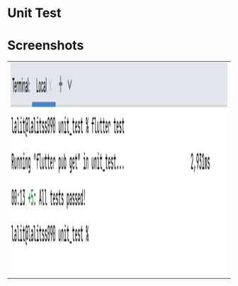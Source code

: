 # Unit Test

    

# Screenshots

<table>
  <tr>
    <td><img src="https://github.com/MarvelApps-Flutter/unit_test/blob/master/screenshot/Unit%20Test.png" height="480px"></td>
  </tr>
 </table>

</br>

 
 
